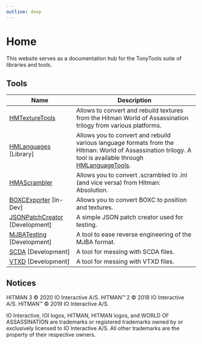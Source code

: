 ```yaml
---
outline: deep
---
```


# Home

This website serves as a documentation hub for the TonyTools suite of libraries and tools.

## Tools

| Name                           	                        | Description                                                                                                                                         	|
|-----------------------------------------------------------|-------------------------------------------------------------------------------------------------------------------------------------------------------|
| [HMTextureTools](/tools/hmtexturetools)                   | Allows to convert and rebuild textures from the Hitman World of Assassination trilogy from various platforms.                             	        |
| [HMLanguages](/libraries/hmlanguages) [Library]           | Allows you to convert and rebuild various language formats from the Hitman: World of Assassination trilogy. A tool is available through [HMLanguageTools](/tools/hmlanguagetools).|
| [HMAScrambler](/tools/hmascrambler)  	                    | Allows you to convert .scrambled to .ini (and vice versa) from Hitman: Absolution.                                                                   	|
| [BOXCExporter](/tools/boxcexporter) [In-Dev]              | Allows you to convert BOXC to position and textures.                                                                                                	|
| [JSONPatchCreator](/tools/jsonpatchcreator) [Development] | A simple JSON patch creator used for testing.                                                                                                       	|
| [MJBATesting](/tools/mjbatesting) [Development]           | A tool to ease reverse engineering of the MJBA format.                                                                                              	|
| [SCDA](/tools/scda) [Development]    	                    | A tool for messing with SCDA files.                                                                                                                 	|
| [VTXD](/tools/vtxd) [Development]    	                    | A tool for messing with VTXD files.                                                                                                                 	|

## Notices

HITMAN 3 © 2020 IO Interactive A/S. HITMAN™ 2 © 2018 IO Interactive A/S. HITMAN™ © 2019 IO Interactive A/S.

IO Interactive, IOI logos, HITMAN, HITMAN logos, and WORLD OF ASSASSINATION are trademarks or registered trademarks owned by or exclusively licensed to IO Interactive A/S. All other trademarks are the property of their respective owners.
